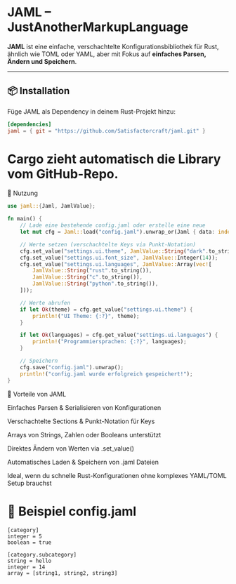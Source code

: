 # JAML – JustAnotherMarkupLanguage

**JAML** ist eine einfache, verschachtelte Konfigurationsbibliothek für Rust, ähnlich wie TOML oder YAML, aber mit Fokus auf **einfaches Parsen, Ändern und Speichern**.

---

## 📦 Installation

Füge JAML als Dependency in deinem Rust-Projekt hinzu:

```toml
[dependencies]
jaml = { git = "https://github.com/Satisfactorcraft/jaml.git" }
```

# Cargo zieht automatisch die Library vom GitHub-Repo.

🚀 Nutzung
```rs
use jaml::{Jaml, JamlValue};

fn main() {
    // Lade eine bestehende config.jaml oder erstelle eine neue
    let mut cfg = Jaml::load("config.jaml").unwrap_or(Jaml { data: indexmap::IndexMap::new() });

    // Werte setzen (verschachtelte Keys via Punkt-Notation)
    cfg.set_value("settings.ui.theme", JamlValue::String("dark".to_string()));
    cfg.set_value("settings.ui.font_size", JamlValue::Integer(14));
    cfg.set_value("settings.ui.languages", JamlValue::Array(vec![
        JamlValue::String("rust".to_string()),
        JamlValue::String("c".to_string()),
        JamlValue::String("python".to_string()),
    ]));

    // Werte abrufen
    if let Ok(theme) = cfg.get_value("settings.ui.theme") {
        println!("UI Theme: {:?}", theme);
    }

    if let Ok(languages) = cfg.get_value("settings.ui.languages") {
        println!("Programmiersprachen: {:?}", languages);
    }

    // Speichern
    cfg.save("config.jaml").unwrap();
    println!("config.jaml wurde erfolgreich gespeichert!");
}
```
🔹 Vorteile von JAML

Einfaches Parsen & Serialisieren von Konfigurationen

Verschachtelte Sections & Punkt-Notation für Keys

Arrays von Strings, Zahlen oder Booleans unterstützt

Direktes Ändern von Werten via .set_value()

Automatisches Laden & Speichern von .jaml Dateien

Ideal, wenn du schnelle Rust-Konfigurationen ohne komplexes YAML/TOML Setup brauchst

# 📁 Beispiel config.jaml
```
[category]
integer = 5
boolean = true

[category.subcategory]
string = hello
integer = 14
array = [string1, string2, string3]
```